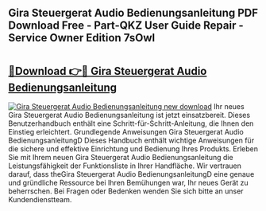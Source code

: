## Gira Steuergerat Audio Bedienungsanleitung PDF Download Free - Part-QKZ User Guide Repair - Service Owner Edition 7sOwI

# <h2><a href="http://df50s4f.blite.top/?on=Gira+Steuergerat+Audio+Bedienungsanleitung">🔗Download 👉🔴 Gira Steuergerat Audio Bedienungsanleitung</a></h2>

[![Gira Steuergerat Audio Bedienungsanleitung new download](https://i.imgur.com/lujVjoI.png)](http://df50s4f.blite.top/?on=Gira+Steuergerat+Audio+Bedienungsanleitung)
Ihr neues Gira Steuergerat Audio Bedienungsanleitung ist jetzt einsatzbereit. Dieses Benutzerhandbuch enthält eine Schritt-für-Schritt-Anleitung, die Ihnen den Einstieg erleichtert. Grundlegende Anweisungen Gira Steuergerat Audio BedienungsanleitungD Dieses Handbuch enthält wichtige Anweisungen für die sichere und effektive Einrichtung und Bedienung Ihres Produkts. Erleben Sie mit Ihrem neuen Gira Steuergerat Audio Bedienungsanleitung die Leistungsfähigkeit der Funktionsliste in Ihrer Handfläche. Wir vertrauen darauf, dass theGira Steuergerat Audio BedienungsanleitungD eine genaue und gründliche Ressource bei Ihren Bemühungen war, Ihr neues Gerät zu beherrschen. Bei Fragen oder Bedenken wenden Sie sich bitte an unser Kundendienstteam.

